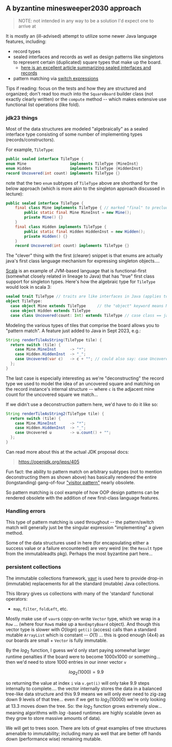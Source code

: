 ## A byzantine minesweeper2030 approach

> NOTE: not intended in any way to be a solution I'd expect one to arrive at

It is mostly an (ill-advised) attempt to utilize some newer Java language 
features, including:
* record types
* sealed interfaces and records as well as design patterns like singletons 
to represent certain (duplicated) square types that make up the board.
  * [here is an excellent article summarizing sealed interfaces and records](https://blog.jetbrains.com/idea/2020/09/java-15-and-intellij-idea/)
* pattern matching via [switch expressions](https://docs.oracle.com/en/java/javase/17/language/switch-expressions-and-statements.html)

Tips if reading: focus on the tests and how they are structured and organized; don't 
read too much into the `SquareBoard` builder class (not exactly clearly written) or the 
`compute` method -- which makes extensive use functional list operations (like fold). 

### jdk23 things

Most of the data structures are modeled "algebraically" as a sealed interface
type consisting of some number of implementing types (records/constructors).

For example, `TileType`:
```java
public sealed interface TileType {
enum Mine                   implements TileType {MineInst}  
enum Hidden                 implements TileType {HiddenInst}
record Uncovered(int count) implements TileType {}
```

note that the two `enum` subtypes of `TileType` above are shorthand for the below approach
(which is more akin to the singleton approach discussed in lecture):
```java
public sealed interface TileType {
    final class Mine implements TileType { // marked "final" to preclude extension
        public static final Mine MineInst = new Mine();
        private Mine() {}
    } 
    final class Hidden implements TileType {
        public static final Hidden HiddenInst = new Hidden();
        private Hidden() {}
    } 
    record Uncovered(int count) implements TileType {}
```
The "clever" thing with the first (clearer) snippet is that enums are actually 
java's first class language mechanism for expressing singleton objects....

[Scala](https://www.scala-lang.org/) is an example of JVM-based language that is functional-first
(somewhat closely related in lineage to Java) that has "true" first class support for 
singleton types. Here's how the algebraic type for `TileType` would look in scala 3:
```scala 3
sealed trait TileType // traits are like interfaces in Java (applies to: `sealed` too)
object TileType:
  case object Mine extends TileType     // the "object" keyword means Mine is a singleton
  case object Hidden extends TileType
  case class Uncovered(count: Int) extends TileType // case class == java record types
```

Modeling the various types of tiles that comprise the board allows you to 
"pattern match". A feature just added to Java in Sept 2023, e.g.:

```java 
String renderTileAsString(TileType tile) {
  return switch (tile) {
    case Mine.MineInst      -> "*";
    case Hidden.HiddenInst  -> "_";
    case Uncovered(var c)   -> c + ""; // could also say: case Uncovered(int count) -> c + "";
  };
}
```
The last case is especially interesting as we're "deconstructing" the record type we used
to model the idea of an uncovered square and matching on the record instance's internal 
structure -- where `c` is the adjacent mine count for the uncovered square we match... 

If we didn't use a deconstruction pattern here, we'd have to do it like so:

```java 
String renderTileAsString2(TileType tile) {
  return switch (tile) {
    case Mine.MineInst      -> "*";
    case Hidden.HiddenInst  -> "_";
    case Uncovered u        -> u.count() + "";
  };
}
```

Can read more about this at the actual JDK proposal docs:

> https://openjdk.org/jeps/405

Fun fact: the ability to pattern match on arbitrary subtypes (not to mention deconstructing them as shown above)
has basically rendered the entire (longstanding) gang-of-four ["visitor pattern"](https://en.wikipedia.org/wiki/Visitor_pattern) 
nearly obsolete. 

So pattern matching is cool example of how OOP design patterns can be rendered obsolete with the addition of new 
first-class language features. 

### Handling errors

This type of pattern matching is used throughout -- the pattern/switch match will generally just be the singular 
expression "implementing" a given method.

Some of the data structures used in here (for encapsulating either a success value or a failure encountered) are very 
weird (re: the `Result` type from the immutableadts pkg). Perhaps the most byzantine part here... 

### persistent collections

The immutable collections framework, [vavr](https://github.com/vavr-io/vavr) is
used here to provide drop-in (immutable) replacements for all the standard
(mutable) Java collections.

This library gives us collections with many of the 'standard' functional operators:
* `map`, `filter`, `foldLeft`, etc.

Mostly make use of `vavr`s copy-on-write `Vector` type, which we wrap in a `Row` ...
(where four `Row`s make up a `NonEmptyBoard` object). And though this vector
type is slower with $O(log n)$ `get(i)` (access) calls than a standard mutable
`ArrayList` which is constant -- $O(1)$ ... this is good enough (4x4) as our boards are
small + `Vector` is fully immutable.

By the $log_2$ function, I guess we'd only start paying somewhat larger runtime
penalties if the board were to become 1000x1000 or something... then we'd need to
store 1000 entries in our inner vector `v`

$$log_2 ( 1000 ) = 9.9$$

so returning the value at index `i` via `v.get(i)` will only take 9.9
steps internally to complete.... the vector internally stores the data in a balanced
tree-like data structure and this 9.9 means we will only ever need to zig-zag
down 9 levels of that tree... even if we get to $log_2(10000)$ we're only looking at
13.3 moves down the tree. So: the $log_2$ function grows extremely slow... meaning
algorithms with $log$ -based runtimes are highly scalable (even as they grow to store
massive amounts of data).

We will get to trees soon. There are lots of great examples of tree structures amenable
to immutability; including many as well that are better off hands down (performance wise)
remaining mutable.
